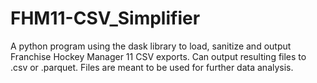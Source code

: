 # FHM11-CSV_Simplifier
A python program using the dask library to load, sanitize and output Franchise Hockey Manager 11 CSV exports. Can output resulting files to .csv or .parquet. Files are meant to be used for further data analysis.
